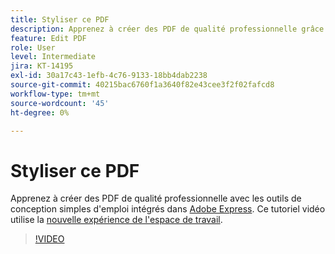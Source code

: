 ```yaml
---
title: Styliser ce PDF
description: Apprenez à créer des PDF de qualité professionnelle grâce aux outils de conception simples d’emploi intégrés à Adobe Express
feature: Edit PDF
role: User
level: Intermediate
jira: KT-14195
exl-id: 30a17c43-1efb-4c76-9133-18bb4dab2238
source-git-commit: 40215bac6760f1a3640f82e43cee3f2f02fafcd8
workflow-type: tm+mt
source-wordcount: '45'
ht-degree: 0%

---
```


# Styliser ce PDF

Apprenez à créer des PDF de qualité professionnelle avec les outils de conception simples d&#39;emploi intégrés dans [Adobe Express](https://express.adobe.com). Ce tutoriel vidéo utilise la [nouvelle expérience de l&#39;espace de travail](new-workspace.md).

>[!VIDEO](https://video.tv.adobe.com/v/3425137?quality=12&learn=on&hidetitle=true)

